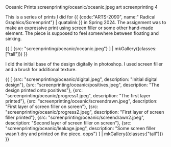 <articlemeta>
    <name>Oceanic Prints</name>
    <keyart>screenprinting/oceanic/oceanic.jpeg</keyart>
    <tags>
        <tag>art</tag>
        <tag>screenprinting</tag>
    </tags>
    <priority>4</priority>
</articlemeta>

This is a series of prints I did for {{ {code:"ARTS-2090", name:" Radical Graphics/Screenprint"} | quatalink }} in Spring 2024. The assignment was to make an expressive print using screen filler or some other hand-made element. The piece is supposed to feel somewhere between floating and sinking.

{{ 
    [
        {src: "screenprinting/oceanic/oceanic.jpeg"}
    ] | mkGallery({classes:["tall"]})
}}

I did the initial base of the design digitally in photoshop. I used screen filler and a brush for additional texture. 

{{ 
    [
        {src: "screenprinting/oceanic/digital.jpeg", description: "Initial digital design"},
        {src: "screenprinting/oceanic/positives.jpeg", description: "The design printed onto positives"},
        {src: "screenprinting/oceanic/progress1.jpeg", description: "The first layer printed"},
        {src: "screenprinting/oceanic/screendrawn.jpeg", description: "First layer of screen filler on screen"},
        {src: "screenprinting/oceanic/progress2.jpeg", description: "First layer of screen filler printed"},
        {src: "screenprinting/oceanic/screendrawn2.jpeg", description: "Second layer of screen filler on screen"},
        {src: "screenprinting/oceanic/leakage.jpeg", description: "Some screen filler wasn't dry and printed on the piece. oops"}
    ] | mkGallery({classes:["tall"]})
}}